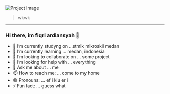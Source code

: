 ![Project Image](https://ik.imagekit.io/p4ukigs1hrvx/IMG_20210319_181423_734_BT1-34D1vDB.jpg)

> wkwk

---

### Hi there, im fiqri ardiansyah 👋

- 🔭 I’m currently studyng on ...stmik mikroskil medan
- 🌱 I’m currently learning ... medan, indonesia
- 👯 I’m looking to collaborate on ... some project
- 🤔 I’m looking for help with ... everything
- 💬 Ask me about ... me
- 📫 How to reach me: ... come to my home
- 😄 Pronouns: ... ef i kiu er i
- ⚡ Fun fact: ... guess what
